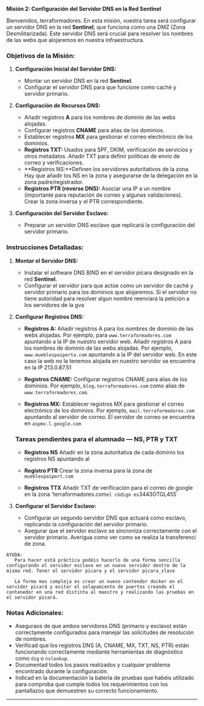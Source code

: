 
**Misión 2: Configuración del Servidor DNS en la Red Sentinel**

Bienvenidos, terraformadores. En esta misión, vuestra tarea será configurar un servidor DNS en la red **Sentinel**, que funciona como una DMZ (Zona Desmilitarizada). Este servidor DNS será crucial para resolver los nombres de las webs que alojaremos en nuestra infraestructura.

### Objetivos de la Misión:

1. **Configuración Inicial del Servidor DNS:**
   - Montar un servidor DNS en la red **Sentinel**.
   - Configurar el servidor DNS para que funcione como caché y servidor primario.

2. **Configuración de Recursos DNS:**
   - Añadir registros **A** para los nombres de dominio de las webs alojadas.
   - Configurar registros **CNAME** para alias de los dominios.
   - Establecer registros **MX** para gestionar el correo electrónico de los dominios.
   - **Registros TXT:**  Usados para SPF, DKIM, verificación de servicios y otros metadatos. Añadir TXT para definir políticas de envío de correo y verificaciones.  
   - **Registros NS:**Definen los servidores autoritativos de la zona. Hay que añadir los NS en la zona y asegurarse de la delegación en la zona padre/registrador.  
   - **Registros PTR (reverse DNS):**  Asociar una IP a un nombre (importante para reputación de correo y algunas validaciones). Crear la zona inversa y el PTR correspondiente.  

3. **Configuración del Servidor Esclavo:**
   - Preparar un servidor DNS esclavo que replicará la configuración del servidor primario. 


### Instrucciones Detalladas:

1. **Montar el Servidor DNS:**
   - Instalar el software DNS BIND en el servidor picara designado en la red **Sentinel**.
   - Configurar el servidor para que actúe como un servidor de caché y servidor primario para los dominios que alojaremos. Si el servidor no tiene autoridad para resolver algun nombre reenviará la petición a los servidores de la gva

2. **Configurar Registros DNS:**
   - **Registros A:** Añadir registros A para los nombres de dominio de las webs alojadas. Por ejemplo, para `www.terraformadores.com` apuntando a la IP de nuestro servidor web.
   Añadir registros A para los nombres de dominio de las webs alojadas. Por ejemplo, `www.mueblespaiporta.com` apuntando a la IP del servidor web. En este caso la web no la tenemos alojada en nuestro servidor se encuentra en la IP 213.0.87.51

   - **Registros CNAME:** Configurar registros CNAME para alias de los dominios. Por ejemplo, `blog.terraformadores.com` como alias de `www.terraformadores.com`.
   - **Registros MX:** Establecer registros MX para gestionar el correo electrónico de los dominios. Por ejemplo, `mail.terraformadores.com` apuntando al servidor de correo. El servidor de correo se encuentra en `aspmx.l.google.com`
   ### Tareas pendientes para el alumnado — NS, PTR y TXT

   - **Registros NS** Añadir en la zona autoritativa de cada dominio los registros NS apuntando al 

   - **Registro PTR** Crear la zona inversa para la zona de `mueblespaiport.com`

   - **Registros TTX** Añadir TXT de verificación para el correo de google en la zona 'terraformadores.com` el código es `3443OTGL455`
3. **Configurar el Servidor Esclavo:**
   - Configurar un segundo servidor DNS que actuará como esclavo, replicando la configuración del servidor primario.
   - Asegurar que el servidor esclavo se sincroniza correctamente con el servidor primario. Averigua como ver como se realiza la transferenci de zona.

```
AYUDA:
   Para hacer está práctica podéis hacerlo de una forma sencilla configurando el servidor esclavo en un nuevo servidor dentro de la misma red. Tener el servidor picara y el servidor picara_slave

   La forma mas compleja es crear un nuevo contendor docker en el servidor picará y evitar el solapamiento de puertos creando el contenedor en una red distinta al maestro y realizando las pruebas en el servidor picará. 
```


### Notas Adicionales:

- Aseguraos de que ambos servidores DNS (primario y esclavo) están correctamente configurados para manejar las solicitudes de resolución de nombres.
- Verificad que los registros DNS (A, CNAME, MX, TXT, NS, PTR) están funcionando correctamente mediante herramientas de diagnóstico como `dig` o `nslookup`.
- Documentad todos los pasos realizados y cualquier problema encontrado durante la configuración.
- Indicad en la documentación la batería de pruebas que habéis utilizado para comproba que cumple todos los requerimientos con los pantallazos que demuestren su correcto funcionamiento.
---